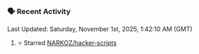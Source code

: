 ### 🗣 Recent Activity

<!--RECENT_ACTIVITY:last_update-->
Last Updated: Saturday, November 1st, 2025, 1:42:10 AM (GMT)
<!--RECENT_ACTIVITY:last_update_end-->
<!--RECENT_ACTIVITY:start-->
1. ⭐ Starred [NARKOZ/hacker-scripts](https://github.com/NARKOZ/hacker-scripts)<br>
<!--RECENT_ACTIVITY:end-->
